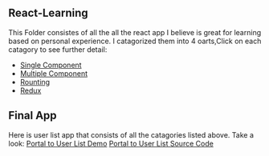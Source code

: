 ## React-Learning
This Folder consistes of all the all the react app I believe is great for learning based on personal experience. I catagorized them into 4 oarts,Click on each catagory to see further detail:
* [Single Component](https://github.com/EggshellBoom/React-Learning/tree/master/Single%20Component)
* [Multiple Component](https://github.com/EggshellBoom/React-Learning/tree/master/Multiple%20Component)
* [Rounting](https://github.com/EggshellBoom/React-Learning/tree/master/Rounting)
* [Redux](https://github.com/EggshellBoom/React-Learning/tree/master/Redux) 

## Final App
Here is user list app that consists of all the catagories listed above. Take a look:
[Portal to User List Demo](https://eggshellboom.github.io/UserList/)
[Portal to User List Source Code](https://github.com/EggshellBoom/React-Learning/tree/master/Userlist)
